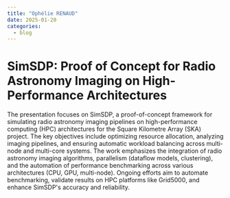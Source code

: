 ```yaml
---
title: "Ophélie RENAUD"
date: 2025-01-20
categories:
  - blog
---
```


# SimSDP: Proof of Concept for Radio Astronomy Imaging on High-Performance Architectures



The presentation focuses on SimSDP, a proof-of-concept framework for simulating radio astronomy imaging pipelines on high-performance computing (HPC) architectures for the Square Kilometre Array (SKA) project. The key objectives include optimizing resource allocation, analyzing imaging pipelines, and ensuring automatic workload balancing across multi-node and multi-core systems. The work emphasizes the integration of radio astronomy imaging algorithms, parallelism (dataflow models, clustering), and the automation of performance benchmarking across various architectures (CPU, GPU, multi-node). Ongoing efforts aim to automate benchmarking, validate results on HPC platforms like Grid5000, and enhance SimSDP's accuracy and reliability.
